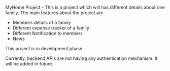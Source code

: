MyHome Project - This is a project which will has different details about one family. The main features about the project are
  * Members details of a family
  * Different expense tracker of a family
  * Different Notification to members
  * News

This project is in development phase. 

Currently, backend APIs are not having any authentication mechanism. It will be added in future.
